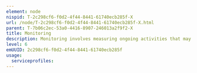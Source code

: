 ```yaml
---
element: node
nispid: T-2c298cf6-f0d2-4f44-8441-61740ecb285f-X
url: /node/T-2c298cf6-f0d2-4f44-8441-61740ecb285f-X.html
parent: T-7b06c2ec-53a0-4416-8907-246013a2f9f2-X
title: Monitoring
description: Monitoring involves measuring ongoing activities that may impact the operating environment or impact ongoing or future operations. The baseline for this measurement is the plan which allows the staff to assess the current status against the one envisioned in the plan. The commander and staff identify where the current situation deviates from the one envisioned in the plan. Although staff sections monitor their individual staff functions to maintain current staff estimates, the preponderance of the organisations monitoring function is conducted by dedicated monitoring cells, and is depicted visually through the Common Operating Picture display
level: 6
emUUID: 2c298cf6-f0d2-4f44-8441-61740ecb285f
usage:
  serviceprofiles:
---
```

